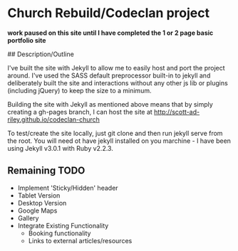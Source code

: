 # Church Rebuild/Codeclan project

**work paused on this site until I have completed the 1 or 2 page basic portfolio site**

## Description/Outline

I've built the site with Jekyll to allow me to easily host and port the project around. I've used the SASS default preprocessor built-in to jekyll and deliberately built the site and interactions without any other js lib or plugins (including jQuery) to keep the size to a minimum. 

Building the site with Jekyll as mentioned above means that by simply creating a gh-pages branch, I can host the site at http://scott-ad-riley.github.io/codeclan-church

To test/create the site locally, just git clone and then run jekyll serve from the root. You will need ot have jekyll installed on you marchine - I have been using Jekyll v3.0.1 with Ruby v2.2.3.

## Remaining TODO

* Implement 'Sticky/Hidden' header
* Tablet Version
* Desktop Version
* Google Maps
* Gallery
* Integrate Existing Functionality
  * Booking functionality
  * Links to external articles/resources
